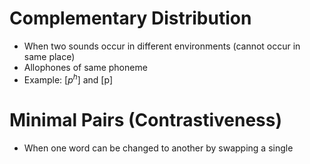 # Complementary Distribution
- When two sounds occur in different environments (cannot occur in same place)
- Allophones of same phoneme
- Example: \[$p^{h}$\] and [p]
# Minimal Pairs (Contrastiveness)
- When one word can be changed to another by swapping a single 

